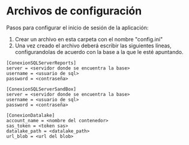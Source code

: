 # Archivos de configuración

Pasos para configurar el inicio de sesión de la aplicación:

1. Crear un archivo en esta carpeta con el nombre "config.ini"
2. Una vez creado el archivo deberá escribir las siguientes líneas, configurandolas de acuerdo con la base a la que le esté apuntando.

```
[ConexionSQLServerReports]
server = <servidor donde se encuentra la base>
username = <usuario de sql>
password = <contraseña>

[ConexionSQLServerSandBox]
server = <servidor donde se encuentra la base>
username = <usuario de sql>
password = <contraseña>

[ConexionDatalake]
account_name = <nombre del contenedor>
sas_token = <token sas>
datalake_path = <datalake_path>
url_blob = <url del blob>
```